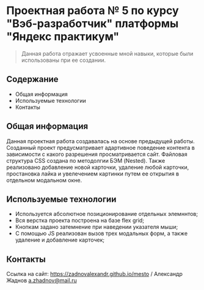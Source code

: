 # Проектная работа № 5 по курсу "Вэб-разработчик" платформы "Яндекс практикум"
> Данная работа отражает усвоенные мной навыки, которые были использованы при ее создании.


## Содержание
* Общая информация
* Используемые технологии
* Контакты


## Общая информация
Данная проектная работа создавалась на основе предыдущей работы. Созданный проект предусматривает адартивное поведение контента в зависимости с какого разрешения просматривается сайт. Файловая структура CSS создана по методолгии БЭМ (Nested). Также реализовано добавление новой карточки, удаление любой карточки, простановка лайка и увелечением картинки путем ее открытия в отдельном модальном окне.


## Используемые технологии
- Используется абсолютное позиционирование отдельных элемннтов;
- Вся верстка проекта построена на базе flex grid;
- Кнопкам задано затемнение при наведении указателя мыши;
- С помощью JS реализован вызов трех модальных форм, а также удаление и добавление карточек;


## Контакты
Ссылка на сайт:  https://zadnovalexandr.github.io/mesto /
Александр Жаднов a.zhadnov@mail.ru
